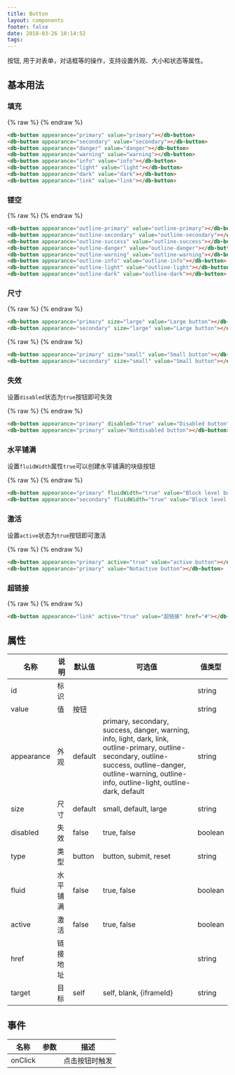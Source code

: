 ```yaml
---
title: Button
layout: components
footer: false
date: 2018-03-26 10:14:52
tags:
---
```


按钮, 用于对表单，对话框等的操作，支持设置外观、大小和状态等属性。

## 基本用法

### 填充

{% raw %}
<db-button appearance="primary" value="primary"></db-button>
<db-button appearance="secondary" value="secondary"></db-button>
<db-button appearance="danger" value="danger"></db-button>
<db-button appearance="warning" value="warning"></db-button>
<db-button appearance="info" value="info"></db-button>
<db-button appearance="light" value="light"></db-button>
<db-button appearance="dark" value="dark"></db-button>
<db-button appearance="link" value="link"></db-button>
{% endraw %}

```html
<db-button appearance="primary" value="primary"></db-button>
<db-button appearance="secondary" value="secondary"></db-button>
<db-button appearance="danger" value="danger"></db-button>
<db-button appearance="warning" value="warning"></db-button>
<db-button appearance="info" value="info"></db-button>
<db-button appearance="light" value="light"></db-button>
<db-button appearance="dark" value="dark"></db-button>
<db-button appearance="link" value="link"></db-button>
```

### 镂空

{% raw %}
<db-button appearance="outline-primary" value="outline-primary"></db-button>
<db-button appearance="outline-secondary" value="outline-secondary"></db-button>
<db-button appearance="outline-success" value="outline-success"></db-button>
<db-button appearance="outline-danger" value="outline-danger"></db-button>
<db-button appearance="outline-warning" value="outline-warning"></db-button>
<db-button appearance="outline-info" value="outline-info"></db-button>
<db-button appearance="outline-light" value="outline-light"></db-button>
<db-button appearance="outline-dark" value="outline-dark"></db-button>
{% endraw %}

```html
<db-button appearance="outline-primary" value="outline-primary"></db-button>
<db-button appearance="outline-secondary" value="outline-secondary"></db-button>
<db-button appearance="outline-success" value="outline-success"></db-button>
<db-button appearance="outline-danger" value="outline-danger"></db-button>
<db-button appearance="outline-warning" value="outline-warning"></db-button>
<db-button appearance="outline-info" value="outline-info"></db-button>
<db-button appearance="outline-light" value="outline-light"></db-button>
<db-button appearance="outline-dark" value="outline-dark"></db-button>
```

### 尺寸

{% raw %}
<db-button appearance="primary" size="large" value="Large button"></db-button>
<db-button appearance="secondary" size="large" value="Large button"></db-button>
{% endraw %}

```html
<db-button appearance="primary" size="large" value="Large button"></db-button>
<db-button appearance="secondary" size="large" value="Large button"></db-button>
```

{% raw %}
<db-button appearance="primary" size="small" value="Small button"></db-button>
<db-button appearance="secondary" size="small" value="Small button"></db-button>
{% endraw %}

```html
<db-button appearance="primary" size="small" value="Small button"></db-button>
<db-button appearance="secondary" size="small" value="Small button"></db-button>
```

### 失效

设置`disabled`状态为`true`按钮即可失效

{% raw %}
<db-button appearance="primary" disabled="true" value="Disabled button"></db-button>
<db-button appearance="primary" value="Notdisabled button"></db-button>
{% endraw %}

```html
<db-button appearance="primary" disabled="true" value="Disabled button"></db-button>
<db-button appearance="primary" value="Notdisabled button"></db-button>
```

### 水平铺满

设置`fluidWidth`属性`true`可以创建水平铺满的块级按钮

{% raw %}
<db-button appearance="primary" fluidWidth="true" value="Block level button"></db-button>
<db-button appearance="secondary" fluidWidth="true" value="Block level button"></db-button>
{% endraw %}

```html
<db-button appearance="primary" fluidWidth="true" value="Block level button"></db-button>
<db-button appearance="secondary" fluidWidth="true" value="Block level button"></db-button>
```

### 激活

设置`active`状态为`true`按钮即可激活

{% raw %}
<db-button appearance="primary" active="true" value="active button"></db-button>
<db-button appearance="primary" value="Notactive button"></db-button>
{% endraw %}

```html
<db-button appearance="primary" active="true" value="active button"></db-button>
<db-button appearance="primary" value="Notactive button"></db-button>
```

### 超链接

{% raw %}
<db-button appearance="link" active="true" value="超链接" href="#"></db-button>
{% endraw %}

```html
<db-button appearance="link" active="true" value="超链接" href="#"></db-button>
```


## 属性

| 名称  | 说明 | 默认值 | 可选值 | 值类型 |
| ----- | ------ | ----- | ----- | --------- |
| id | 标识 | | | string |
| value | 值 | 按钮 | | string |
| appearance | 外观 | default | primary, secondary, success, danger, warning, info, light, dark, link, outline-primary, outline-secondary, outline-success, outline-danger, outline-warning, outline-info, outline-light, outline-dark, default | string |
| size | 尺寸 | default | small, default, large | string |
| disabled | 失效 | false | true, false | boolean |
| type | 类型 | button | button, submit, reset | string |
| fluid | 水平铺满 | false | true, false | boolean |
| active | 激活 | false | true, false | boolean |
| href | 链接地址 | | | string |
| target | 目标 | self | self, blank, {iframeId} | string |

## 事件

| 名称  | 参数 | 描述 |
| ----- | ------ | ----- |
| onClick | | 点击按钮时触发 |